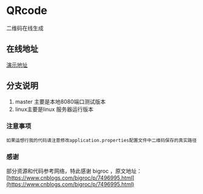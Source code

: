 # QRcode
二维码在线生成 
## 在线地址
 [演示地址](http://yremp.live:521)
## 分支说明
1. master 主要是本地8080端口测试版本
2. linux主要是linux 服务器运行版本

### 注意事项
    如果运想行我的代码请注意修改application.properties配置文件中二维码保存的真实路径
    
### 感谢
  部分资源和代码参考网络，特此感谢 bigroc ，原文地址：[https://www.cnblogs.com/bigroc/p/7496995.html](https://www.cnblogs.com/bigroc/p/7496995.html)    
